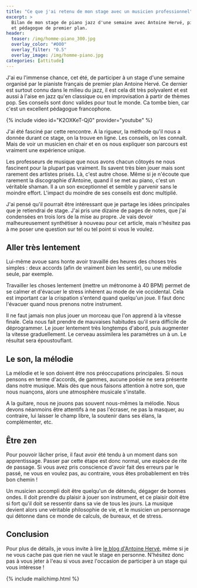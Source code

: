 ```yaml
---
title: "Ce que j'ai retenu de mon stage avec un musicien professionnel"
excerpt: >
  Bilan de mon stage de piano jazz d'une semaine avec Antoine Hervé, pianiste 
  et pédagogue de premier plan.
header:
  teaser: /img/homme-piano_300.jpg
  overlay_color: "#000"
  overlay_filter: "0.5"
  overlay_image: /img/homme-piano.jpg
categories: [attitude]
---
```


J'ai eu l'immense chance, cet été, de participer à un stage d'une semaine 
organisé par le pianiste français de premier plan Antoine Hervé. Ce dernier est 
surtout connu dans le milieu du jazz, il est cela dit très polyvalent et est 
aussi à l'aise en jazz qu'en classique ou en improvisation à partir de thèmes 
pop. Ses conseils sont donc valides pour tout le monde. Ca tombe bien, car 
c'est un excellent pédagogue francophone.

{% include video id="K2OXKeT-Qj0" provider="youtube" %}

J'ai été fasciné par cette rencontre. A la rigueur, la méthode qu'il nous a 
donnée durant ce stage, on la trouve en ligne. Les conseils, on les connaît. 
Mais de voir un musicien en chair et en os nous expliquer son parcours est 
vraiment une expérience unique.

Les professeurs de musique que nous avons chacun côtoyés ne nous fascinent pour 
la plupart pas vraiment. Ils savent très bien jouer mais sont rarement des 
artistes prisés. Là, c'est autre chose. Même si je n'écoute que rarement la 
discographie d'Antoine, quand il se met au piano, c'est un véritable shaman. Il 
a un son exceptionnel et semble y parvenir sans le moindre effort. L'impact du 
moindre de ses conseils est donc multiplié.

J'ai pensé qu'il pourrait être intéressant que je partage les idées principales 
que je retiendrai de stage. J'ai pris une dizaine de pages de notes, que j'ai 
condensées en trois lors de la mise au propre. Je vais devoir malheureusement 
synthétiser à nouveau pour cet article, mais n'hésitez pas à me poser une 
question sur tel ou tel point si vous le voulez.

## Aller très lentement

Lui-même avoue sans honte avoir travaillé des heures des choses très simples : 
deux accords (afin de vraiment *bien* les sentir), ou une mélodie seule, par 
exemple.

Travailler les choses lentement (mettre un métronome à 40 BPM) permet de se 
calmer et d'évacuer le stress inhérent au mode de vie occidental. Cela est 
important car la crispation s'entend quand quelqu'un joue. Il faut donc 
l'évacuer quand nous prenons notre instrument.

Il ne faut jamais non plus jouer un morceau que l'on apprend à la vitesse 
finale. Cela nous fait prendre de mauvaises habitudes qu'il sera difficile de 
déprogrammer. Le jouer lentement très longtemps d'abord, puis augmenter la 
vitesse graduellement. Le cerveau assimilera les paramètres un à un. Le 
résultat sera époustouflant.

## Le son, la mélodie

La mélodie et le son doivent être nos préoccupations principales. Si nous 
pensons en terme d'accords, de gammes, aucune poésie ne sera présente dans 
notre musique. Mais dès que nous faisons attention à notre son, que nous 
nuançons, alors une atmosphère musicale s'installe.

A la guitare, nous ne jouons pas souvent nous-mêmes la mélodie. Nous devons 
néanmoins être attentifs à ne pas l'écraser, ne pas la masquer, au contraire, 
lui laisser le champ libre, la soutenir dans ses élans, la complémenter, etc.

## Être zen

Pour pouvoir lâcher prise, il faut avoir été tendu à un moment dans son 
apprentissage. Passer par cette étape est donc normal, une espèce de rite de 
passage. Si vous avez pris conscience d'avoir fait des erreurs par le passé, ne 
vous en voulez pas, au contraire, vous êtes probablement en très bon chemin !

Un musicien accompli doit être quelqu'un de détendu, dégager de bonnes ondes. 
Il doit prendre du plaisir à jouer son instrument, et ce plaisir doit être si 
fort qu'il doit se ressentir dans sa vie de tous les jours. La musique devient 
alors une véritable philosophie de vie, et le musicien un personnage qui 
détonne dans ce monde de calculs, de bureaux, et de stress.

## Conclusion

Pour plus de détails, je vous invite à lire [le blog d'Antoine Hervé][blog], 
même si je ne vous cache pas que rien ne vaut le stage en personne. N'hésitez 
donc pas à vous jeter à l'eau si vous avez l'occasion de participer à un stage 
qui vous intéresse !

[blog]:https://blog.antoineherve.com/

{% include mailchimp.html %}

